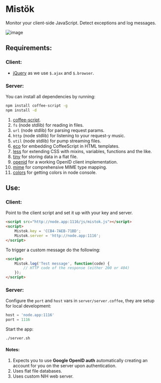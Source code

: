 # Mistök

Monitor your client-side JavaScript. Detect exceptions and log messages.

![image](https://raw.github.com/radekstepan/mistok/master/example.png)

## Requirements:

### Client:

* [jQuery](http://jquery.com/) as we use `$.ajax` and `$.browser`.

### Server:

You can install all dependencies by running:

```bash
npm install coffee-script -g
npm install -d
```

1. [coffee-script](http://coffeescript.org).
2. `fs` (node stdlib) for reading in files.
3. `url` (node stdlib) for parsing request params.
4. `http` (node stdlib) for listening to your request-y music.
5. `util` (node stdlib) for pump streaming files.
6. [eco](https://github.com/sstephenson/eco) for embedding CoffeeScript in HTML templates.
7. [less](http://http://lesscss.org) for extending CSS with mixins, variables, functions and the like.
8. [tiny](https://github.com/chjj/node-tiny) for storing data in a flat file.
9. [openid](https://github.com/havard/node-openid) for a working OpenID client implementation.
10. [mime](https://github.com/bentomas/node-mime) for comprehensive MIME type mapping.
11. [colors](https://github.com/Marak/colors.js) for getting colors in node console.

## Use:

### Client:

Point to the client script and set it up with your key and server.

```html
<script src="http://node.app:1116/js/mistok.js"></script>
<script>
    Mistok.key = 'CCB4-7AEB-71BD';
    Mistok.server = 'http://node.app:1116';
</script>
```

To trigger a custom message do the following:

```html
<script>
    Mistok.log('Test message', function(code) {
        // HTTP code of the response (either 200 or 404)
    });
</script>
```

### Server:

Configure the `port` and `host` vars in `server/server.coffee`, they are setup for local development:

```javascript
host = 'node.app:1116'
port = 1116
```

Start the app:

```bash
./server.sh
```

#### Notes:

1. Expects you to use **Google OpenID auth** automatically creating an account for you on the server upon authentication.
2. Uses flat file databases.
3. Uses custom NIH web server.
